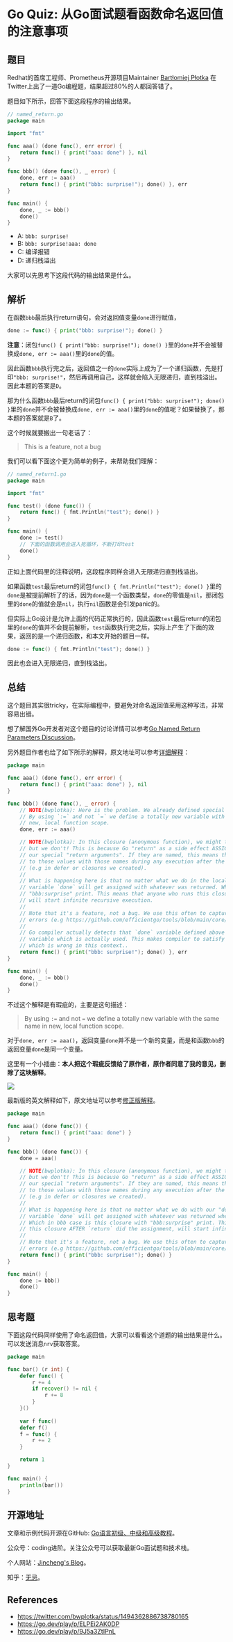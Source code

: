 # Go Quiz: 从Go面试题看函数命名返回值的注意事项

## 题目

Redhat的首席工程师、Prometheus开源项目Maintainer [Bartłomiej Płotka](https://twitter.com/bwplotka) 在Twitter上出了一道Go编程题，结果超过80%的人都回答错了。

题目如下所示，回答下面这段程序的输出结果。

```go
// named_return.go
package main

import "fmt"

func aaa() (done func(), err error) {
	return func() { print("aaa: done") }, nil
}

func bbb() (done func(), _ error) {
	done, err := aaa()
	return func() { print("bbb: surprise!"); done() }, err
}

func main() {
	done, _ := bbb()
	done()
}
```

* A: `bbb: surprise!`
* B: `bbb: surprise!aaa: done`
* C: 编译报错
* D: 递归栈溢出

大家可以先思考下这段代码的输出结果是什么。



## 解析

在函数`bbb`最后执行return语句，会对返回值变量`done`进行赋值，

```go
done := func() { print("bbb: surprise!"); done() }
```

**注意**：闭包`func() { print("bbb: surprise!"); done() }`里的`done`并不会被替换成`done, err := aaa()`里的`done`的值。

因此函数`bbb`执行完之后，返回值之一的`done`实际上成为了一个递归函数，先是打印`"bbb: surprise!"`，然后再调用自己，这样就会陷入无限递归，直到栈溢出。因此本题的答案是`D`。

那为什么函数`bbb`最后return的闭包`func() { print("bbb: surprise!"); done() }`里的`done`并不会被替换成`done, err := aaa()`里的`done`的值呢？如果替换了，那本题的答案就是`B`了。



这个时候就要搬出一句老话了：

> This is a feature, not a bug



我们可以看下面这个更为简单的例子，来帮助我们理解：

```go
// named_return1.go
package main

import "fmt"

func test() (done func()) {
	return func() { fmt.Println("test"); done() }
}

func main() {
	done := test()
	// 下面的函数调用会进入死循环，不断打印test
	done()
}
```

正如上面代码里的注释说明，这段程序同样会进入无限递归直到栈溢出。

如果函数`test`最后return的闭包`func() { fmt.Println("test"); done() }`里的`done`是被提前解析了的话，因为`done`是一个函数类型，`done`的零值是`nil`，那闭包里的`done`的值就会是`nil`，执行`nil`函数是会引发panic的。

但实际上Go设计是允许上面的代码正常执行的，因此函数`test`最后return的闭包里的`done`的值并不会提前解析，`test`函数执行完之后，实际上产生了下面的效果，返回的是一个递归函数，和本文开始的题目一样。

```go
done := func() { fmt.Println("test"); done() }
```

因此也会进入无限递归，直到栈溢出。



##  总结

这个题目其实很tricky，在实际编程中，要避免对命名返回值采用这种写法，非常容易出错。

想了解国外Go开发者对这个题目的讨论详情可以参考[Go Named Return Parameters Discussion](https://twitter.com/bwplotka/status/1494362886738780165)。

另外题目作者也给了如下所示的解释，原文地址可以参考[详细解释](https://go.dev/play/p/ELPEi2AK0DP)：

```go
package main

func aaa() (done func(), err error) {
	return func() { print("aaa: done") }, nil
}

func bbb() (done func(), _ error) {
	// NOTE(bwplotka): Here is the problem. We already defined special "return argument" variable called "done".
	// By using `:=` and not `=` we define a totally new variable with the same name in
	// new, local function scope.
	done, err := aaa()

	// NOTE(bwplotka): In this closure (anonymous function), we might think we use `done` from the local scope,
	// but we don't! This is because Go "return" as a side effect ASSIGNS returned values to
	// our special "return arguments". If they are named, this means that after return we can refer
	// to those values with those names during any execution after the main body of function finishes
	// (e.g in defer or closures we created).
	//
	// What is happening here is that no matter what we do in the local "done" variable, the special "return named"
	// variable `done` will get assigned with whatever was returned. Which in bbb case is this closure with
	// "bbb:surprise" print. This means that anyone who runs this closure AFTER `return` did the assignment
	// will start infinite recursive execution.
	//
	// Note that it's a feature, not a bug. We use this often to capture
	// errors (e.g https://github.com/efficientgo/tools/blob/main/core/pkg/errcapture/doc.go)
	//
	// Go compiler actually detects that `done` variable defined above is NOT USED. But we also have `err`
	// variable which is actually used. This makes compiler to satisfy that unused variable check,
	// which is wrong in this context..
	return func() { print("bbb: surprise!"); done() }, err
}

func main() {
	done, _ := bbb()
	done()
}
```

不过这个解释是有瑕疵的，主要是这句描述：

> By using `:=` and not `=` we define a totally new variable with the same name in
>  new, local function scope.

对于`done, err := aaa()`，返回变量`done`并不是一个新的变量，而是和函数`bbb`的返回变量`done`是同一个变量。

这里有一个小插曲：**本人把这个瑕疵反馈给了原作者，原作者同意了我的意见，删除了这块解释**。

![](../../../workspace/img/named_return_paramater.png) 

最新版的英文解释如下，原文地址可以参考[修正版解释](https://go.dev/play/p/9J5a3ZtIPnL)。

```go
package main

func aaa() (done func()) {
	return func() { print("aaa: done") }
}

func bbb() (done func()) {
	done = aaa()

	// NOTE(bwplotka): In this closure (anonymous function), we might think we use `done` value assigned to aaa(),
	// but we don't! This is because Go "return" as a side effect ASSIGNS returned values to
	// our special "return arguments". If they are named, this means that after return we can refer
	// to those values with those names during any execution after the main body of function finishes
	// (e.g in defer or closures we created).
	//
	// What is happening here is that no matter what we do with our "done" variable, the special "return named"
	// variable `done` will get assigned with whatever was returned when the function ends.
	// Which in bbb case is this closure with "bbb:surprise" print. This means that anyone who runs
	// this closure AFTER `return` did the assignment, will start infinite recursive execution.
	//
	// Note that it's a feature, not a bug. We use this often to capture
	// errors (e.g https://github.com/efficientgo/tools/blob/main/core/pkg/errcapture/doc.go)
	return func() { print("bbb: surprise!"); done() }
}

func main() {
	done := bbb()
	done()
}
```



## 思考题

下面这段代码同样使用了命名返回值，大家可以看看这个道题的输出结果是什么。可以发送消息`nrv`获取答案。

```go
package main

func bar() (r int) {
	defer func() {
		r += 4
		if recover() != nil {
			r += 8
		}
	}()
	
	var f func()
	defer f()
	f = func() {
		r += 2
	}

	return 1
}

func main() {
	println(bar())
}
```



## 开源地址

文章和示例代码开源在GitHub: [Go语言初级、中级和高级教程](https://github.com/jincheng9/go-tutorial)。

公众号：coding进阶。关注公众号可以获取最新Go面试题和技术栈。

个人网站：[Jincheng's Blog](https://jincheng9.github.io/)。

知乎：[无忌](https://www.zhihu.com/people/thucuhkwuji)。



## References

* https://twitter.com/bwplotka/status/1494362886738780165
* https://go.dev/play/p/ELPEi2AK0DP
* https://go.dev/play/p/9J5a3ZtIPnL